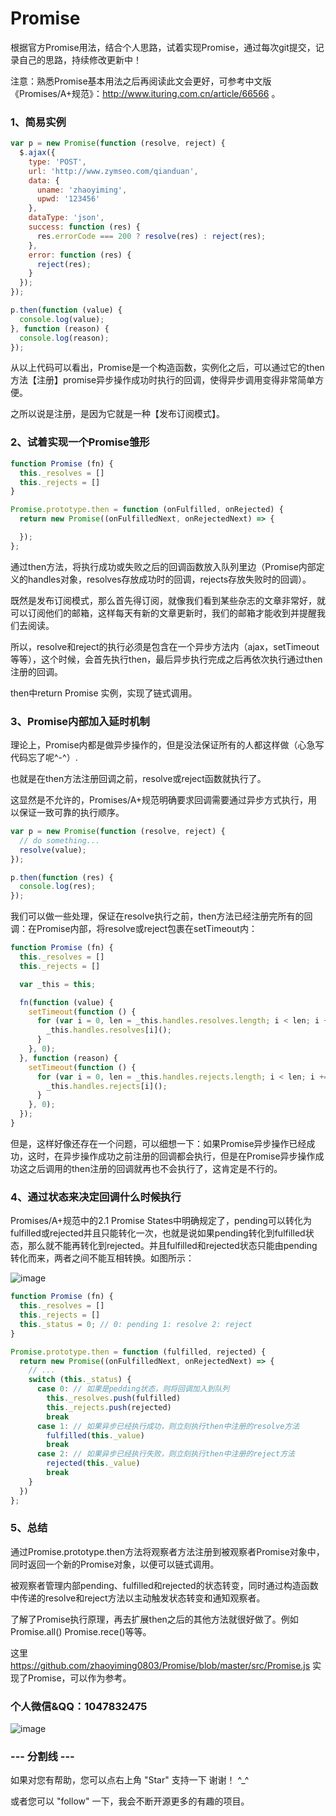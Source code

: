 # Promise

根据官方Promise用法，结合个人思路，试着实现Promise，通过每次git提交，记录自己的思路，持续修改更新中！

注意：熟悉Promise基本用法之后再阅读此文会更好，可参考中文版《Promises/A+规范》：http://www.ituring.com.cn/article/66566 。

### 1、简易实例
``` javascript
var p = new Promise(function (resolve, reject) {
  $.ajax({
    type: 'POST',
    url: 'http://www.zymseo.com/qianduan',
    data: {
      uname: 'zhaoyiming',
      upwd: '123456'
    },
    dataType: 'json',
    success: function (res) {
      res.errorCode === 200 ? resolve(res) : reject(res);
    },
    error: function (res) {
      reject(res);
    }
  });
});

p.then(function (value) {
  console.log(value);
}, function (reason) {
  console.log(reason);
});
```
从以上代码可以看出，Promise是一个构造函数，实例化之后，可以通过它的then方法【注册】promise异步操作成功时执行的回调，使得异步调用变得非常简单方便。

之所以说是注册，是因为它就是一种【发布订阅模式】。

### 2、试着实现一个Promise雏形
``` javascript
function Promise (fn) {
  this._resolves = []
  this._rejects = []
}

Promise.prototype.then = function (onFulfilled, onRejected) {
  return new Promise((onFulfilledNext, onRejectedNext) => {

  });
};
```
通过then方法，将执行成功或失败之后的回调函数放入队列里边（Promise内部定义的handles对象，resolves存放成功时的回调，rejects存放失败时的回调）。

既然是发布订阅模式，那么首先得订阅，就像我们看到某些杂志的文章非常好，就可以订阅他们的邮箱，这样每天有新的文章更新时，我们的邮箱才能收到并提醒我们去阅读。

所以，resolve和reject的执行必须是包含在一个异步方法内（ajax，setTimeout等等），这个时候，会首先执行then，最后异步执行完成之后再依次执行通过then注册的回调。

then中return Promise 实例，实现了链式调用。

### 3、Promise内部加入延时机制

理论上，Promise内都是做异步操作的，但是没法保证所有的人都这样做（心急写代码忘了呢^-^）.

也就是在then方法注册回调之前，resolve或reject函数就执行了。

这显然是不允许的，Promises/A+规范明确要求回调需要通过异步方式执行，用以保证一致可靠的执行顺序。
``` javascript
var p = new Promise(function (resolve, reject) {
  // do something...
  resolve(value);
});

p.then(function (res) {
  console.log(res);
});
```
我们可以做一些处理，保证在resolve执行之前，then方法已经注册完所有的回调：在Promise内部，将resolve或reject包裹在setTimeout内：
``` javascript
function Promise (fn) {
  this._resolves = []
  this._rejects = []

  var _this = this;

  fn(function (value) {
    setTimeout(function () {
      for (var i = 0, len = _this.handles.resolves.length; i < len; i += 1) {
        _this.handles.resolves[i]();
      }
    }, 0);
  }, function (reason) {
    setTimeout(function () {
      for (var i = 0, len = _this.handles.rejects.length; i < len; i += 1) {
        _this.handles.rejects[i]();
      }
    }, 0);
  });
}
```
但是，这样好像还存在一个问题，可以细想一下：如果Promise异步操作已经成功，这时，在异步操作成功之前注册的回调都会执行，但是在Promise异步操作成功这之后调用的then注册的回调就再也不会执行了，这肯定是不行的。

### 4、通过状态来决定回调什么时候执行

Promises/A+规范中的2.1 Promise States中明确规定了，pending可以转化为fulfilled或rejected并且只能转化一次，也就是说如果pending转化到fulfilled状态，那么就不能再转化到rejected。并且fulfilled和rejected状态只能由pending转化而来，两者之间不能互相转换。如图所示：

![image](https://github.com/zhaoyiming0803/Promise/blob/dev/promise.png)
``` javascript
function Promise (fn) {
  this._resolves = []
  this._rejects = []
  this._status = 0; // 0: pending 1: resolve 2: reject
}

Promise.prototype.then = function (fulfilled, rejected) {
  return new Promise((onFulfilledNext, onRejectedNext) => {
    // ...
    switch (this._status) {
      case 0: // 如果是pedding状态，则将回调加入到队列
        this._resolves.push(fulfilled)
        this._rejects.push(rejected)
        break
      case 1: // 如果异步已经执行成功，则立刻执行then中注册的resolve方法
        fulfilled(this._value)
        break
      case 2: // 如果异步已经执行失败，则立刻执行then中注册的reject方法
        rejected(this._value)
        break
    }
  })
};
```

### 5、总结

通过Promise.prototype.then方法将观察者方法注册到被观察者Promise对象中，同时返回一个新的Promise对象，以便可以链式调用。

被观察者管理内部pending、fulfilled和rejected的状态转变，同时通过构造函数中传递的resolve和reject方法以主动触发状态转变和通知观察者。

了解了Promise执行原理，再去扩展then之后的其他方法就很好做了。例如Promise.all() Promise.rece()等等。

这里 https://github.com/zhaoyiming0803/Promise/blob/master/src/Promise.js 实现了Promise，可以作为参考。

### 个人微信&QQ：1047832475

![image](https://github.com/zhaoyiming0803/VueNode/blob/dev/wechat.png)

### --- 分割线 ---

如果对您有帮助，您可以点右上角 "Star" 支持一下 谢谢！ ^_^

或者您可以 "follow" 一下，我会不断开源更多的有趣的项目。
